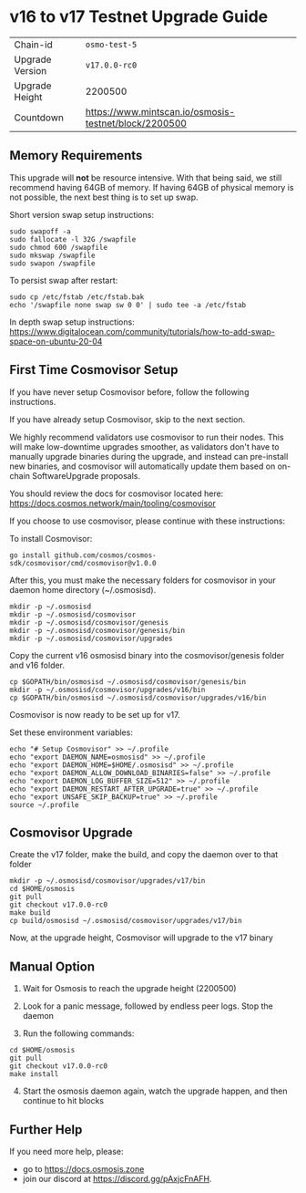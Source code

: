 # v16 to v17 Testnet Upgrade Guide

|                 |                                                              |
|-----------------|--------------------------------------------------------------|
| Chain-id        | `osmo-test-5`                                                |
| Upgrade Version | `v17.0.0-rc0`                                                |
| Upgrade Height  | 2200500                                                      |
| Countdown       | <https://www.mintscan.io/osmosis-testnet/block/2200500> |

## Memory Requirements

This upgrade will **not** be resource intensive. With that being said, we still recommend having 64GB of memory. If having 64GB of physical memory is not possible, the next best thing is to set up swap.

Short version swap setup instructions:

``` {.sh}
sudo swapoff -a
sudo fallocate -l 32G /swapfile
sudo chmod 600 /swapfile
sudo mkswap /swapfile
sudo swapon /swapfile
```

To persist swap after restart:

``` {.sh}
sudo cp /etc/fstab /etc/fstab.bak
echo '/swapfile none swap sw 0 0' | sudo tee -a /etc/fstab
```

In depth swap setup instructions:
<https://www.digitalocean.com/community/tutorials/how-to-add-swap-space-on-ubuntu-20-04>

## First Time Cosmovisor Setup

If you have never setup Cosmovisor before, follow the following instructions.

If you have already setup Cosmovisor, skip to the next section.

We highly recommend validators use cosmovisor to run their nodes. This
will make low-downtime upgrades smoother, as validators don't have to
manually upgrade binaries during the upgrade, and instead can
pre-install new binaries, and cosmovisor will automatically update them
based on on-chain SoftwareUpgrade proposals.

You should review the docs for cosmovisor located here:
<https://docs.cosmos.network/main/tooling/cosmovisor>

If you choose to use cosmovisor, please continue with these
instructions:

To install Cosmovisor:

``` {.sh}
go install github.com/cosmos/cosmos-sdk/cosmovisor/cmd/cosmovisor@v1.0.0
```

After this, you must make the necessary folders for cosmovisor in your
daemon home directory (\~/.osmosisd).

``` {.sh}
mkdir -p ~/.osmosisd
mkdir -p ~/.osmosisd/cosmovisor
mkdir -p ~/.osmosisd/cosmovisor/genesis
mkdir -p ~/.osmosisd/cosmovisor/genesis/bin
mkdir -p ~/.osmosisd/cosmovisor/upgrades
```

Copy the current v16 osmosisd binary into the
cosmovisor/genesis folder and v16 folder.

```{.sh}
cp $GOPATH/bin/osmosisd ~/.osmosisd/cosmovisor/genesis/bin
mkdir -p ~/.osmosisd/cosmovisor/upgrades/v16/bin
cp $GOPATH/bin/osmosisd ~/.osmosisd/cosmovisor/upgrades/v16/bin
```

Cosmovisor is now ready to be set up for v17.

Set these environment variables:

```{.sh}
echo "# Setup Cosmovisor" >> ~/.profile
echo "export DAEMON_NAME=osmosisd" >> ~/.profile
echo "export DAEMON_HOME=$HOME/.osmosisd" >> ~/.profile
echo "export DAEMON_ALLOW_DOWNLOAD_BINARIES=false" >> ~/.profile
echo "export DAEMON_LOG_BUFFER_SIZE=512" >> ~/.profile
echo "export DAEMON_RESTART_AFTER_UPGRADE=true" >> ~/.profile
echo "export UNSAFE_SKIP_BACKUP=true" >> ~/.profile
source ~/.profile
```

## Cosmovisor Upgrade

Create the v17 folder, make the build, and copy the daemon over to that folder

```{.sh}
mkdir -p ~/.osmosisd/cosmovisor/upgrades/v17/bin
cd $HOME/osmosis
git pull
git checkout v17.0.0-rc0
make build
cp build/osmosisd ~/.osmosisd/cosmovisor/upgrades/v17/bin
```

Now, at the upgrade height, Cosmovisor will upgrade to the v17 binary

## Manual Option

1. Wait for Osmosis to reach the upgrade height (2200500)

2. Look for a panic message, followed by endless peer logs. Stop the daemon

3. Run the following commands:

```{.sh}
cd $HOME/osmosis
git pull
git checkout v17.0.0-rc0
make install
```

4. Start the osmosis daemon again, watch the upgrade happen, and then continue to hit blocks

## Further Help

If you need more help, please:
- go to <https://docs.osmosis.zone>
- join our discord at <https://discord.gg/pAxjcFnAFH>.
